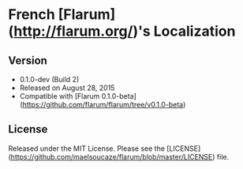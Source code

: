 # French [Flarum] (http://flarum.org/)'s Localization

## Version
- 0.1.0-dev (Build 2)
- Released on August 28, 2015
- Compatible with [Flarum 0.1.0-beta] (https://github.com/flarum/flarum/tree/v0.1.0-beta)

## License
Released under the MIT License. Please see the [LICENSE] (https://github.com/maelsoucaze/flarum/blob/master/LICENSE) file.